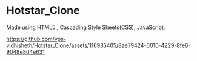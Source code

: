 # Hotstar_Clone
Made using HTML5 , Cascading Style Sheets(CSS), JavaScript. 



https://github.com/vps-vidhisheth/Hotstar_Clone/assets/116935405/8ae79424-0010-4229-8fe6-9048e8d4e631

